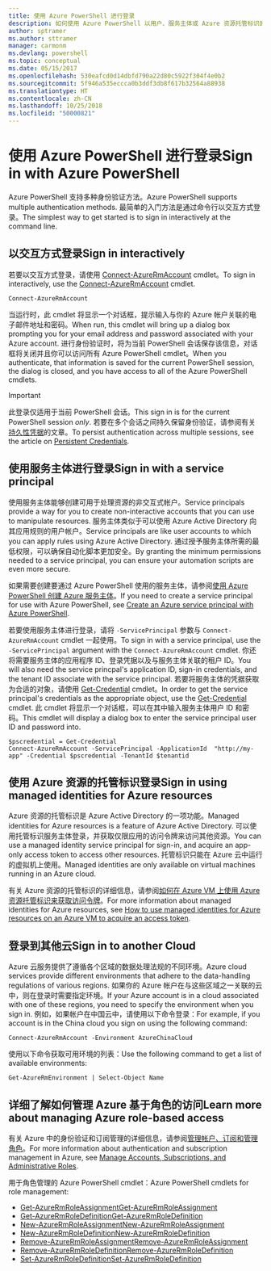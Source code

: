 ```yaml
---
title: 使用 Azure PowerShell 进行登录
description: 如何使用 Azure PowerShell 以用户、服务主体或 Azure 资源托管标识的形式登录。
author: sptramer
ms.author: sttramer
manager: carmonm
ms.devlang: powershell
ms.topic: conceptual
ms.date: 05/15/2017
ms.openlocfilehash: 530eafcd0d14dbfd790a22d80c5922f304f4e0b2
ms.sourcegitcommit: 5f946a535eccca0b3ddf3db8f617b32564a88938
ms.translationtype: HT
ms.contentlocale: zh-CN
ms.lasthandoff: 10/25/2018
ms.locfileid: "50000821"
---
```

# <a name="sign-in-with-azure-powershell"></a><span data-ttu-id="5166c-103">使用 Azure PowerShell 进行登录</span><span class="sxs-lookup"><span data-stu-id="5166c-103">Sign in with Azure PowerShell</span></span>

<span data-ttu-id="5166c-104">Azure PowerShell 支持多种身份验证方法。</span><span class="sxs-lookup"><span data-stu-id="5166c-104">Azure PowerShell supports multiple authentication methods.</span></span> <span data-ttu-id="5166c-105">最简单的入门方法是通过命令行以交互方式登录。</span><span class="sxs-lookup"><span data-stu-id="5166c-105">The simplest way to get started is to sign in interactively at the command line.</span></span>

## <a name="sign-in-interactively"></a><span data-ttu-id="5166c-106">以交互方式登录</span><span class="sxs-lookup"><span data-stu-id="5166c-106">Sign in interactively</span></span>

<span data-ttu-id="5166c-107">若要以交互方式登录，请使用 [Connect-AzureRmAccount](/powershell/module/azurerm.profile/connect-azurermaccount) cmdlet。</span><span class="sxs-lookup"><span data-stu-id="5166c-107">To sign in interactively, use the [Connect-AzureRmAccount](/powershell/module/azurerm.profile/connect-azurermaccount) cmdlet.</span></span>

```azurepowershell
Connect-AzureRmAccount
```

<span data-ttu-id="5166c-108">当运行时，此 cmdlet 将显示一个对话框，提示输入与你的 Azure 帐户关联的电子邮件地址和密码。</span><span class="sxs-lookup"><span data-stu-id="5166c-108">When run, this cmdlet will bring up a dialog box prompting you for your email address and password associated with your Azure account.</span></span> <span data-ttu-id="5166c-109">进行身份验证时，将为当前 PowerShell 会话保存该信息，对话框将关闭并且你可以访问所有 Azure PowerShell cmdlet。</span><span class="sxs-lookup"><span data-stu-id="5166c-109">When you authenticate, that information is saved for the current PowerShell session, the dialog is closed, and you have access to all of the Azure PowerShell cmdlets.</span></span>

> [!IMPORTANT]
> <span data-ttu-id="5166c-110">此登录仅适用于当前 PowerShell 会话。</span><span class="sxs-lookup"><span data-stu-id="5166c-110">This sign in is for the current PowerShell session _only_.</span></span> <span data-ttu-id="5166c-111">若要在多个会话之间持久保留身份验证，请参阅有关[持久性凭据](context-persistence.md)的文章。</span><span class="sxs-lookup"><span data-stu-id="5166c-111">To persist authentication across multiple sessions, see the article on [Persistent Credentials](context-persistence.md).</span></span>

## <a name="sign-in-with-a-service-principal"></a><span data-ttu-id="5166c-112">使用服务主体进行登录</span><span class="sxs-lookup"><span data-stu-id="5166c-112">Sign in with a service principal</span></span>

<span data-ttu-id="5166c-113">使用服务主体能够创建可用于处理资源的非交互式帐户。</span><span class="sxs-lookup"><span data-stu-id="5166c-113">Service principals provide a way for you to create non-interactive accounts that you can use to manipulate resources.</span></span> <span data-ttu-id="5166c-114">服务主体类似于可以使用 Azure Active Directory 向其应用规则的用户帐户。</span><span class="sxs-lookup"><span data-stu-id="5166c-114">Service principals are like user accounts to which you can apply rules using Azure Active Directory.</span></span> <span data-ttu-id="5166c-115">通过授予服务主体所需的最低权限，可以确保自动化脚本更加安全。</span><span class="sxs-lookup"><span data-stu-id="5166c-115">By granting the minimum permissions needed to a service principal, you can ensure your automation scripts are even more secure.</span></span>

<span data-ttu-id="5166c-116">如果需要创建要通过 Azure PowerShell 使用的服务主体，请参阅[使用 Azure PowerShell 创建 Azure 服务主体](create-azure-service-principal-azureps.md)。</span><span class="sxs-lookup"><span data-stu-id="5166c-116">If you need to create a service principal for use with Azure PowerShell, see [Create an Azure service principal with Azure PowerShell](create-azure-service-principal-azureps.md).</span></span>

<span data-ttu-id="5166c-117">若要使用服务主体进行登录，请将 `-ServicePrincipal` 参数与 `Connect-AzureRmAccount` cmdlet 一起使用。</span><span class="sxs-lookup"><span data-stu-id="5166c-117">To sign in with a service principal, use the `-ServicePrincipal` argument with the `Connect-AzureRmAccount` cmdlet.</span></span> <span data-ttu-id="5166c-118">你还将需要服务主体的应用程序 ID、登录凭据以及与服务主体关联的租户 ID。</span><span class="sxs-lookup"><span data-stu-id="5166c-118">You will also need the service princpal's application ID, sign-in credentials, and the tenant ID associate with the service principal.</span></span> <span data-ttu-id="5166c-119">若要将服务主体的凭据获取为合适的对象，请使用 [Get-Credential](/powershell/module/microsoft.powershell.security/get-credential) cmdlet。</span><span class="sxs-lookup"><span data-stu-id="5166c-119">In order to get the service principal's credentials as the appropriate object, use the [Get-Credential](/powershell/module/microsoft.powershell.security/get-credential) cmdlet.</span></span> <span data-ttu-id="5166c-120">此 cmdlet 将显示一个对话框，可以在其中输入服务主体用户 ID 和密码。</span><span class="sxs-lookup"><span data-stu-id="5166c-120">This cmdlet will display a dialog box to enter the service principal user ID and password into.</span></span>

```azurepowershell-interactive
$pscredential = Get-Credential
Connect-AzureRmAccount -ServicePrincipal -ApplicationId  "http://my-app" -Credential $pscredential -TenantId $tenantid
```

## <a name="sign-in-using-managed-identities-for-azure-resources"></a><span data-ttu-id="5166c-121">使用 Azure 资源的托管标识登录</span><span class="sxs-lookup"><span data-stu-id="5166c-121">Sign in using managed identities for Azure resources</span></span>

<span data-ttu-id="5166c-122">Azure 资源的托管标识是 Azure Active Directory 的一项功能。</span><span class="sxs-lookup"><span data-stu-id="5166c-122">Managed identities for Azure resources is a feature of Azure Active Directory.</span></span> <span data-ttu-id="5166c-123">可以使用托管标识服务主体登录，并获取仅限应用的访问令牌来访问其他资源。</span><span class="sxs-lookup"><span data-stu-id="5166c-123">You can use a managed identity service principal for sign-in, and acquire an app-only access token to access other resources.</span></span> <span data-ttu-id="5166c-124">托管标识只能在 Azure 云中运行的虚拟机上使用。</span><span class="sxs-lookup"><span data-stu-id="5166c-124">Managed identities are only available on virtual machines running in an Azure cloud.</span></span>

<span data-ttu-id="5166c-125">有关 Azure 资源的托管标识的详细信息，请参阅[如何在 Azure VM 上使用 Azure 资源托管标识来获取访问令牌](/azure/active-directory/managed-identities-azure-resources/how-to-use-vm-token)。</span><span class="sxs-lookup"><span data-stu-id="5166c-125">For more information about managed identities for Azure resources, see [How to use managed identities for Azure resources on an Azure VM to acquire an access token](/azure/active-directory/managed-identities-azure-resources/how-to-use-vm-token).</span></span>

## <a name="sign-in-to-another-cloud"></a><span data-ttu-id="5166c-126">登录到其他云</span><span class="sxs-lookup"><span data-stu-id="5166c-126">Sign in to another Cloud</span></span>

<span data-ttu-id="5166c-127">Azure 云服务提供了遵循各个区域的数据处理法规的不同环境。</span><span class="sxs-lookup"><span data-stu-id="5166c-127">Azure cloud services provide different environments that adhere to the data-handling regulations of various regions.</span></span> <span data-ttu-id="5166c-128">如果你的 Azure 帐户在与这些区域之一关联的云中，则在登录时需要指定环境。</span><span class="sxs-lookup"><span data-stu-id="5166c-128">If your Azure account is in a cloud associated with one of these regions, you need to specify the environment when you sign in.</span></span> <span data-ttu-id="5166c-129">例如，如果帐户在中国云中，请使用以下命令登录：</span><span class="sxs-lookup"><span data-stu-id="5166c-129">For example, if you account is in the China cloud you sign on using the following command:</span></span>

```azurepowershell-interactive
Connect-AzureRmAccount -Environment AzureChinaCloud
```

<span data-ttu-id="5166c-130">使用以下命令获取可用环境的列表：</span><span class="sxs-lookup"><span data-stu-id="5166c-130">Use the following command to get a list of available environments:</span></span>

```azurepowershell-interactive
Get-AzureRmEnvironment | Select-Object Name
```

## <a name="learn-more-about-managing-azure-role-based-access"></a><span data-ttu-id="5166c-131">详细了解如何管理 Azure 基于角色的访问</span><span class="sxs-lookup"><span data-stu-id="5166c-131">Learn more about managing Azure role-based access</span></span>

<span data-ttu-id="5166c-132">有关 Azure 中的身份验证和订阅管理的详细信息，请参阅[管理帐户、订阅和管理角色](/azure/active-directory/role-based-access-control-configure)。</span><span class="sxs-lookup"><span data-stu-id="5166c-132">For more information about authentication and subscription management in Azure, see [Manage Accounts, Subscriptions, and Administrative Roles](/azure/active-directory/role-based-access-control-configure).</span></span>

<span data-ttu-id="5166c-133">用于角色管理的 Azure PowerShell cmdlet：</span><span class="sxs-lookup"><span data-stu-id="5166c-133">Azure PowerShell cmdlets for role management:</span></span>

* [<span data-ttu-id="5166c-134">Get-AzureRmRoleAssignment</span><span class="sxs-lookup"><span data-stu-id="5166c-134">Get-AzureRmRoleAssignment</span></span>](/powershell/module/AzureRM.Resources/Get-AzureRmRoleAssignment)
* [<span data-ttu-id="5166c-135">Get-AzureRmRoleDefinition</span><span class="sxs-lookup"><span data-stu-id="5166c-135">Get-AzureRmRoleDefinition</span></span>](/powershell/module/AzureRM.Resources/Get-AzureRmRoleDefinition)
* [<span data-ttu-id="5166c-136">New-AzureRmRoleAssignment</span><span class="sxs-lookup"><span data-stu-id="5166c-136">New-AzureRmRoleAssignment</span></span>](/powershell/module/AzureRM.Resources/New-AzureRmRoleAssignment)
* [<span data-ttu-id="5166c-137">New-AzureRmRoleDefinition</span><span class="sxs-lookup"><span data-stu-id="5166c-137">New-AzureRmRoleDefinition</span></span>](/powershell/module/AzureRM.Resources/New-AzureRmRoleDefinition)
* [<span data-ttu-id="5166c-138">Remove-AzureRmRoleAssignment</span><span class="sxs-lookup"><span data-stu-id="5166c-138">Remove-AzureRmRoleAssignment</span></span>](/powershell/module/AzureRM.Resources/Remove-AzureRmRoleAssignment)
* [<span data-ttu-id="5166c-139">Remove-AzureRmRoleDefinition</span><span class="sxs-lookup"><span data-stu-id="5166c-139">Remove-AzureRmRoleDefinition</span></span>](/powershell/module/AzureRM.Resources/Remove-AzureRmRoleDefinition)
* [<span data-ttu-id="5166c-140">Set-AzureRmRoleDefinition</span><span class="sxs-lookup"><span data-stu-id="5166c-140">Set-AzureRmRoleDefinition</span></span>](/powershell/moduel/AzureRM.Resources/Set-AzureRmRoleDefinition)
